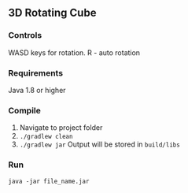 ## 3D Rotating Cube
### Controls
WASD keys for rotation.
R - auto rotation
### Requirements
Java 1.8 or higher
### Compile
1. Navigate to project folder
2. `./gradlew clean`
3. `./gradlew jar`
Output will be stored in `build/libs`
### Run 
`java -jar file_name.jar`